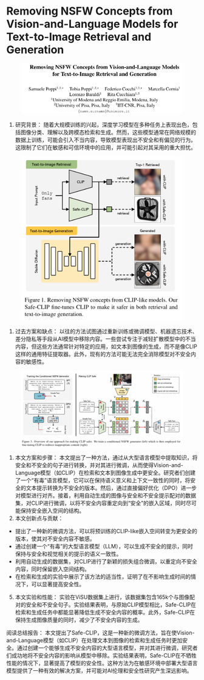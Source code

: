 # Removing NSFW Concepts from Vision-and-Language Models  for Text-to-Image Retrieval and Generation

<figure><img src="../.gitbook/assets/image (19) (1) (1) (1).png" alt=""><figcaption></figcaption></figure>

1. 研究背景： 随着大规模训练的兴起，深度学习模型在多种任务上表现出色，包括图像分类、理解以及跨模态检索和生成。然而，这些模型通常在网络规模的数据上训练，可能会引入不当内容，导致模型表现出不安全和有偏见的行为。这限制了它们在敏感和可信环境中的应用，并可能引起对其采用的重大担忧。

<figure><img src="../.gitbook/assets/image (1) (1) (1) (1) (1) (1) (1) (1) (1) (1) (1) (1) (1) (1) (1) (1) (1) (1) (1) (1) (1) (1) (1) (1) (1) (1) (1) (1) (1) (1) (1) (1) (1) (1) (1) (1) (1) (1) (1) (1) (1) (1) (1) (1) (1) (1) (1) (1) (1) (1) (1) (1) (1) (1) (1) (1) (1) (1) (1) (1)  (12).png" alt=""><figcaption></figcaption></figure>

1. 过去方案和缺点： 以往的方法试图通过重新训练或微调模型、机器遗忘技术、差分隐私等手段从AI模型中移除内容。一些尝试专注于减轻扩散模型中的不当内容，但这些方法通常针对特定的应用，如文本到图像的生成，而不是像CLIP这样的通用特征提取器。此外，现有的方法可能无法完全消除模型对不安全内容的敏感性。

<figure><img src="../.gitbook/assets/image (2) (1) (1) (1) (1) (1) (1) (1) (1) (1) (1) (1) (1) (1) (1) (1) (1) (1) (1) (1) (1) (1) (1) (1) (1) (1) (1) (1) (1) (1) (1) (1) (1) (1) (1) (1) (1) (1) (1) (1) (1) (1) (1) (1) (1) (1) (1) (1) (1) (1) (1) (1) (1) (1) (1) (1) (1) (1) (1) (1)  (11).png" alt=""><figcaption></figcaption></figure>

1. 本文方案和步骤： 本文提出了一种方法，通过从大型语言模型中提取知识，将安全和不安全的句子进行转换，并对其进行微调，从而使得Vision-and-Language模型（如CLIP）在检索和文本到图像生成中更安全。研究者们创建了一个“有毒”语言模型，它可以在保持语义意义和上下文一致性的同时，将安全的文本提示转换为不安全的版本。然后，通过直接偏好优化（DPO）进一步对模型进行对齐。接着，利用自动生成的图像与安全和不安全提示配对的数据集，对CLIP进行微调，以将不安全内容重定向到“安全”的嵌入区域，同时尽可能保持安全嵌入空间的结构。
2. 本文创新点与贡献：

* 提出了一种新的微调方法，可以将预训练的CLIP-like嵌入空间转变为更安全的版本，使其对不安全内容不敏感。
* 通过创建一个“有毒”的大型语言模型（LLM），可以生成不安全的提示，同时保持与安全和视觉相关的提示的语义一致性。
* 利用自动生成的数据集，对CLIP进行了新颖的损失组合微调，以重定向不安全内容，同时保留嵌入空间结构。
* 在检索和生成的实验中展示了该方法的适当性，证明了在不影响生成时间的情况下，可以显著提高安全性。

5. 本文实验和性能： 实验在ViSU数据集上进行，该数据集包含165k个与图像配对的安全和不安全句子。实验结果表明，与原始CLIP模型相比，Safe-CLIP在检索和生成任务中都能显著降低生成不安全内容的概率。此外，Safe-CLIP在保持生成图像质量的同时，减少了不安全内容的生成。

阅读总结报告： 本文提出了Safe-CLIP，这是一种新的微调方法，旨在使Vision-and-Language模型（如CLIP）在处理文本到图像的检索和生成任务时更加安全。通过创建一个能够生成不安全内容的大型语言模型，并对其进行微调，研究者们成功地将不安全内容的影响从模型中移除。实验结果表明，Safe-CLIP在不牺牲性能的情况下，显著提高了模型的安全性。这种方法为在敏感环境中部署大型语言模型提供了一种有效的解决方案，并可能对AI伦理和安全性研究产生深远影响。
